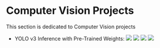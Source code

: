 # Computer Vision Projects
This section is dedicated to Computer Vision projects

- YOLO v3 Inference with Pre-Trained Weights: <img src="https://img.shields.io/badge/Language-English-D5AE22"> <img src="https://img.shields.io/badge/Last Update-28/08/2019-0A7BBC"> <img src="https://img.shields.io/badge/Test Status-Failed-D7624B"> <img src="https://img.shields.io/badge/Last Test-22/06/2023-2CB037">
